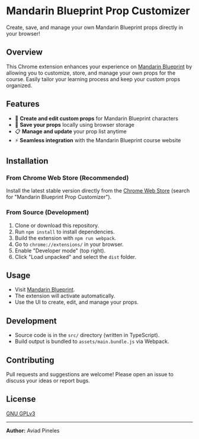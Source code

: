 # Mandarin Blueprint Prop Customizer

Create, save, and manage your own Mandarin Blueprint props directly in your browser!

## Overview
This Chrome extension enhances your experience on [Mandarin Blueprint](https://courses.mandarinblueprint.com/) by allowing you to customize, store, and manage your own props for the course. Easily tailor your learning process and keep your custom props organized.

## Features
- 📝 **Create and edit custom props** for Mandarin Blueprint characters
- 💾 **Save your props** locally using browser storage
- 📋 **Manage and update** your prop list anytime
- ⚡ **Seamless integration** with the Mandarin Blueprint course website

## Installation

### From Chrome Web Store (Recommended)
Install the latest stable version directly from the [Chrome Web Store](https://chrome.google.com/webstore/category/extensions) (search for "Mandarin Blueprint Prop Customizer").

### From Source (Development)
1. Clone or download this repository.
2. Run `npm install` to install dependencies.
3. Build the extension with `npm run webpack`.
4. Go to `chrome://extensions/` in your browser.
5. Enable "Developer mode" (top right).
6. Click "Load unpacked" and select the `dist` folder.

## Usage
- Visit [Mandarin Blueprint](https://courses.mandarinblueprint.com/).
- The extension will activate automatically.
- Use the UI to create, edit, and manage your props.

## Development
- Source code is in the `src/` directory (written in TypeScript).
- Build output is bundled to `assets/main.bundle.js` via Webpack.

## Contributing
Pull requests and suggestions are welcome! Please open an issue to discuss your ideas or report bugs.

## License
[GNU GPLv3](https://choosealicense.com/licenses/gpl-3.0/)

---
**Author:** Aviad Pineles
